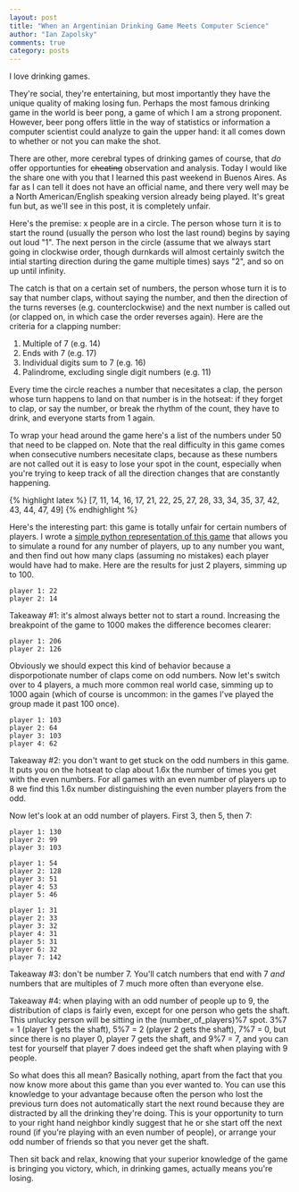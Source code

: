 ```yaml
---
layout: post
title: "When an Argentinian Drinking Game Meets Computer Science"
author: "Ian Zapolsky"
comments: true
category: posts
---
```


I love drinking games. 

They're social, they're entertaining, but most importantly they have the unique 
quality of making losing fun. Perhaps the most famous drinking game in the 
world is beer pong, a game of which I am a strong proponent. However, beer pong 
offers little in the way of statistics or information a computer scientist could 
analyze to gain the upper hand: it all comes down to whether or not you can make 
the shot.

There are other, more cerebral types of drinking games of course, that *do* offer
opportunties for <strike>cheating</strike> observation and analysis. Today I 
would like the share one with you that I learned this past weekend in
Buenos Aires. As far as I can tell it does not have an official name, and there
very well may be a North American/English speaking version already being played.
It's great fun but, as we'll see in this post, it is completely unfair. 

Here's the premise: x people are in a circle. The person whose turn it is to start
the round (usually the person who lost the last round) begins by saying out loud 
"1". The next person in the circle (assume that we always start going in 
clockwise order, though durnkards will almost certainly switch the intial 
starting direction during the game multiple times) says "2", and so on up
until infinity.

The catch is that on a certain set of numbers, the person whose turn it is to say
that number claps, without saying the number, and then the direction of the turns 
reverses (e.g. counterclockwise) and the next number is called out (or clapped 
on, in which case the order reverses again). Here are the criteria for a clapping
number:

1.	Multiple of 7 (e.g. 14) 
2.	Ends with 7 (e.g. 17)
3. 	Individual digits sum to 7 (e.g. 16)
4. 	Palindrome, excluding single digit numbers (e.g. 11)

Every time the circle reaches a number that necesitates a clap, the person whose
turn happens to land on that number is in the hotseat: if they forget to clap, or
say the number, or break the rhythm of the count, they have to drink, and everyone
starts from 1 again.

To wrap your head around the game here's a list of the numbers under 50 that need
to be clapped on. Note that the real difficulty in this game comes when consecutive
numbers necesitate claps, because as these numbers are not called out it is easy to
lose your spot in the count, especially when you're trying to keep track of all
the direction changes that are constantly happening.

{% highlight latex %}
[7, 11, 14, 16, 17, 21, 22, 25, 27, 28, 33, 34, 35, 37, 42, 43, 44, 47, 49] 
{% endhighlight %}

Here's the interesting part: this game is totally unfair for certain numbers of
players. I wrote a [simple python representation of this game][code] that allows
you to simulate a round for any number of players, up to any number you want, 
and then find out how many claps (assuming no mistakes) each player
would have had to make. Here are the results for just 2 players, simming up to 100. 

	player 1: 22
	player 2: 14	

Takeaway #1: it's almost always better not to start a round. Increasing the 
breakpoint of the game to 1000 makes the difference becomes clearer:
	
	player 1: 206
	player 2: 126

Obviously we should expect this kind of behavior because a disporpotionate number
of claps come on odd numbers. Now let's switch over to 4 players, a much more
common real world case, simming up to 1000 again (which of course is uncommon: in
the games I've played the group made it past 100 once).

	player 1: 103
	player 2: 64
	player 3: 103
	player 4: 62

Takeaway #2: you don't want to get stuck on the odd numbers in this game. It puts
you on the hotseat to clap about 1.6x the number of times you get with the even
numbers. For all games with an even number of players up to 8 we find
this 1.6x number distinguishing the even number players from the odd.

Now let's look at an odd number of players. First 3, then 5, then 7:

	player 1: 130 
	player 2: 99
	player 3: 103

	player 1: 54
	player 2: 128
	player 3: 51
	player 4: 53
	player 5: 46

	player 1: 31
	player 2: 33
	player 3: 32
	player 4: 31
	player 5: 31
	player 6: 32
	player 7: 142

Takeaway #3: don't be number 7. You'll catch numbers that end with 7 *and* numbers
that are multiples of 7 much more often than everyone else.

Takeaway #4: when playing with an odd number of people up to 9, the distribution 
of claps is fairly even, except for one person who gets the shaft. This unlucky
person will be sitting in the (number\_of\_players)%7 spot. 3%7 = 1 (player 1
gets the shaft), 5%7 = 2 (player 2 gets the shaft), 7%7 = 0, but since there is
no player 0, player 7 gets the shaft, and 9%7 = 7, and you can test for yourself
that player 7 does indeed get the shaft when playing with 9 people.

So what does this all mean? Basically nothing, apart from the fact that you now
know more about this game than you ever wanted to. You can use this knowledge to
your advantage because often the person who lost the previous turn does not 
automatically start the next round because they are distracted by all the drinking
they're doing. This is your opportunity to turn to your right hand neighbor kindly
suggest that he or she start off the next round (if you're playing with an even
number of people), or arrange your odd number of friends so that you never get the
shaft.

Then sit back and relax, knowing that your superior knowledge of the game is
bringing you victory, which, in drinking games, actually means you're losing.

[code]:https://github.com/haikus-in-c/haikus-in-c/blob/master/2013.9/drinking_game/game.py

